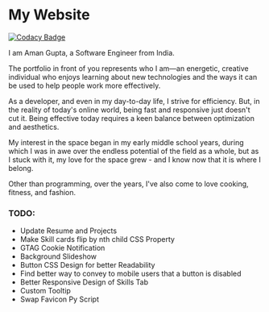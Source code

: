 # My Website
[![Codacy Badge](https://api.codacy.com/project/badge/Grade/8af6eb2391af41a3a67b344c7394f881)](https://www.codacy.com/manual/bolleyboll/bolleyboll.github.io?utm_source=github.com&amp;utm_medium=referral&amp;utm_content=bolleyboll/bolleyboll.github.io&amp;utm_campaign=Badge_Grade)

I am Aman Gupta, a Software Engineer from India.

The portfolio in front of you represents who I am—an energetic, creative individual who enjoys learning about new technologies and the ways it can be used to help people work more effectively.

As a developer, and even in my day-to-day life, I strive for efficiency. But, in the reality of today's online world, being fast and responsive just doesn't cut it. Being effective today requires a keen balance between optimization and aesthetics.

My interest in the space began in my early middle school years, during which I was in awe over the endless potential of the field as a whole, but as I stuck with it, my love for the space grew - and I know now that it is where I belong.

Other than programming, over the years, I've also come to love cooking, fitness, and fashion.

### TODO:

- Update Resume and Projects
- Make Skill cards flip by nth child CSS Property
- GTAG Cookie Notification
- Background Slideshow
- Button CSS Design for better Readability
- Find better way to convey to mobile users that a button is disabled
- Better Responsive Design of Skills Tab
- Custom Tooltip
- Swap Favicon Py Script